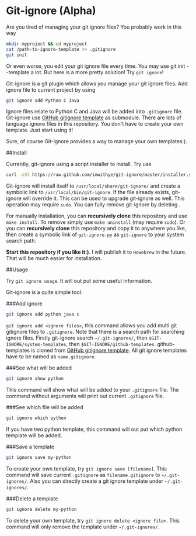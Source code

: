 Git-ignore (Alpha)
===
Are you tired of managing your git ignore files? You probably work in this way

```Bash
mkdir myproject && cd myproject
cat /path-to-ignore-template >> .gitignore
git init
```

Or even worse, you edit your git ignore file every time. You may use git init --template a lot. But here is a more pretty solution! Try `git ignore`!

Git-ignore is a git plugin which allows you manage your git ignore files. Add ignore file to current project by using

```Bash
git ignore add Python C Java
```

Ignore files relate to Python C and Java will be added into `.gitignore` file. Git-ignore use [GitHub gitignore template](http://github.com/github/gitignore) as submodule. There are lots of language ignore files in this repository. You don't  have to create your own template. Just start using it!

Sure, of course Git-ignore provides a way to manage your own templates:).

##Install

Currently, git-ignore using a script installer to install. Try use

```Bash
curl -sSl https://raw.github.com/imwithye/git-ignore/master/installer.sh | sudo bash
```

Git-ignore will install itself to `/usr/local/share/git-ignore/` and create a symbolic link to `/usr/local/bin/git-ignore`. If the file already exists, git-ignore will override it. This can be used to upgrade git-ignore as well. This operation may require `sudo`. You can fully remove git-ignore by deleting .

For manually installation, you can **recursively clone** this repository and use `make install`. To remove simply use `make uninstall` (may require `sudo`). Or you can **recursively clone** this repository and copy it to anywhere you like, then create a symbolic link of `git-ignore.py` as `git-ignore` to your system search path.

**Start this repository if you like it:)**. I will publish it to `Howebrew` in the future. That will be much easier for installation.

##Usage

Try `git ignore usage`. It will out put some useful information. 

Git-ignore is a quite simple tool.

###Add ignore

```Bash
git ignore add python java c
```

`git ignore add <ignore files>`, this command allows you add multi git gitignore files to `.gitignore`. Note that there is a search path for searching ignore files. Firstly git-ignore search `~/.git-ignores/`, then `$GIT-IGNORE/system-templates`, then `$GIT-IGNORE/github-templates`. github-templates is cloned from [GitHub gitignore template](http://github.com/github/gitignore). All git ignore templates have to be named as `name.gitignore`.

###See what will be added

```Bash
git ignore show python
```

This command will show what will be added to your `.gitignore` file. The command without arguments will print out current `.gitignore` file.


###See which file will be added

```Bash
git ignore which python
```

If you have two python template, this command will out put which python template will be added.

###Save a template

```Bash
git ignore save my-python
```

To create your own template, try `git ignore save [filename]`. This command will save current `.gitignore` as `filename.gitignore` to `~/.git-ignores/`. Also you can directly create a git ignore template under `~/.git-ignores/`.

###Delete a template

```Bash
git ignore delete my-python
```

To delete your own template, try `git ignore delete <ignore file>`. This command will only remove the template under `~/.git-ignores/`.

